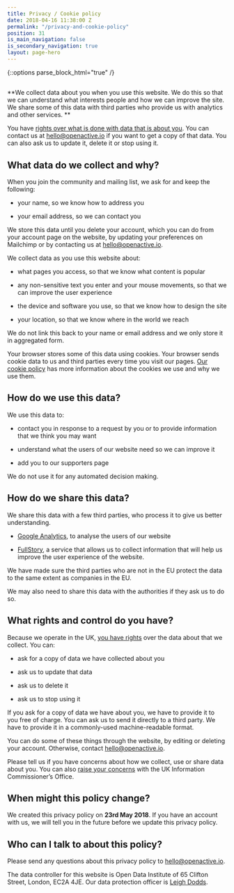 ```yaml
---
title: Privacy / Cookie policy
date: 2018-04-16 11:38:00 Z
permalink: "/privacy-and-cookie-policy"
position: 31
is_main_navigation: false
is_secondary_navigation: true
layout: page-hero
---
```


{::options parse_block_html="true" /}
<article class="title-row">
<h2 class="sub-heading-two"></h2>
<div class="one">
<!--  ---------------->
<!-- YOUR CONTENT  GOES IN THIS CONTAINER -->
<!--  ---------------->

**We collect data about you when you use this website. We do this so that we can understand what interests people and how we can improve the site. We share some of this data with third parties who provide us with analytics and other services.
**


You have [rights over what is done with data that is about you](https://ico.org.uk/for-the-public/). You can contact us at [hello@openactive.io](hello@openactive.io) if you want to get a copy of that data. You can also ask us to update it, delete it or stop using it.


## What data do we collect and why?

When you join the community and mailing list, we ask for and keep the following:
* your name, so we know how to address you

* your email address, so we can contact you

We store this data until you delete your account, which you can do from your account page on the website, by updating your preferences on Mailchimp or by contacting us at [hello@openactive.io](hello@openactive.io).

We collect data as you use this website about:

* what pages you access, so that we know what content is popular

* any non-sensitive text you enter and your mouse movements, so that we can improve the user experience 

* the device and software you use, so that we know how to design the site

* your location, so that we know where in the world we reach

We do not link this back to your name or email address and we only store it in aggregated form.

Your browser stores some of this data using cookies. Your browser sends cookie data to us and third parties every time you visit our pages. [Our cookie policy](https://theodi.org/about-the-odi/legal/cookie-policy/) has more information about the cookies we use and why we use them.


## How do we use this data?

We use this data to:

* contact you in response to a request by you or to provide information that we think you may want

* understand what the users of our website need so we can improve it

* add you to our supporters page 

We do not use it for any automated decision making.


## How do we share this data?

We share this data with a few third parties, who process it to give us better understanding.

* [Google Analytics](https://www.google.com/analytics/#?modal_active=none), to analyse the users of our website

* [FullStory](https://www.fullstory.com/), a service that allows us to collect information that will help us improve the user experience of the website.

We have made sure the third parties who are not in the EU protect the data to the same extent as companies in the EU.

We may also need to share this data with the authorities if they ask us to do so.


## What rights and control do you have?

Because we operate in the UK, [you have rights](https://ico.org.uk/for-organisations/guide-to-the-general-data-protection-regulation-gdpr/individual-rights/) over the data about that we collect. You can:

* ask for a copy of data we have collected about you

* ask us to update that data

* ask us to delete it

* ask us to stop using it

If you ask for a copy of data we have about you, we have to provide it to you free of charge. You can ask us to send it directly to a third party. We have to provide it in a commonly-used machine-readable format.

You can do some of these things through the website, by editing or deleting your account. Otherwise, contact [hello@openactive.io](hello@openactive.io).

Please tell us if you have concerns about how we collect, use or share data about you. You can also [raise your concerns](https://ico.org.uk/for-the-public/raising-concerns/) with the UK Information Commissioner’s Office.


## When might this policy change?

We created this privacy policy on **23rd May 2018**. If you have an account with us, we will tell you in the future before we update this privacy policy.


## Who can I talk to about this policy?

Please send any questions about this privacy policy to [hello@openactive.io](hello@openactive.io). 

The data controller for this website is Open Data Institute of 65 Clifton Street, London, EC2A 4JE. Our data protection officer is [Leigh Dodds](leigh.dodds@theodi.org).


</div>
</article>